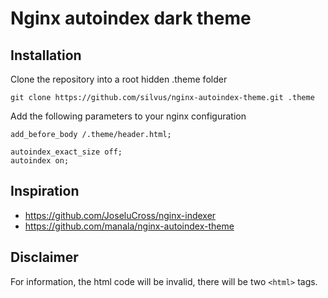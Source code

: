 # Nginx autoindex dark theme

## Installation

Clone the repository into a root hidden .theme folder

``` shell
git clone https://github.com/silvus/nginx-autoindex-theme.git .theme
```

Add the following parameters to your nginx configuration

``` nginx
add_before_body /.theme/header.html;

autoindex_exact_size off;
autoindex on;
```

## Inspiration

- https://github.com/JoseluCross/nginx-indexer
- https://github.com/manala/nginx-autoindex-theme

## Disclaimer

For information, the html code will be invalid, there will be two ```<html>``` tags.
